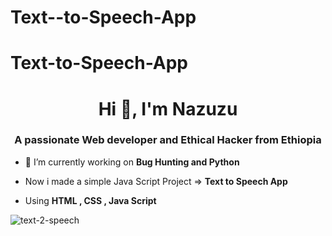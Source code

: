 # Text--to-Speech-App

# Text-to-Speech-App
<h1 align="center">Hi 👋, I'm Nazuzu</h1>
<h3 align="center">A passionate Web developer and Ethical Hacker from Ethiopia</h3>

- 🔭 I’m currently working on **Bug Hunting and Python**

- Now i made a simple Java Script Project => **Text to Speech App**

- Using **HTML , CSS , Java Script**


![text-2-speech](https://user-images.githubusercontent.com/108541991/177796441-62ceb2c9-c504-4120-9493-6c79834849eb.png)





